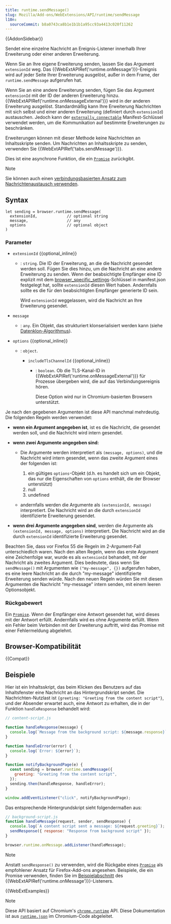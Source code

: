 ```yaml
---
title: runtime.sendMessage()
slug: Mozilla/Add-ons/WebExtensions/API/runtime/sendMessage
l10n:
  sourceCommit: b8a0743ca8b1e1b1b1a95cc93a4413c020f11262
---
```


{{AddonSidebar}}

Sendet eine einzelne Nachricht an Ereignis-Listener innerhalb Ihrer Erweiterung oder einer anderen Erweiterung.

Wenn Sie an Ihre eigene Erweiterung senden, lassen Sie das Argument `extensionId` weg. Das {{WebExtAPIRef('runtime.onMessage')}}-Ereignis wird auf jeder Seite Ihrer Erweiterung ausgelöst, außer in dem Frame, der `runtime.sendMessage` aufgerufen hat.

Wenn Sie an eine andere Erweiterung senden, fügen Sie das Argument `extensionId` mit der ID der anderen Erweiterung hinzu. {{WebExtAPIRef('runtime.onMessageExternal')}} wird in der anderen Erweiterung ausgelöst. Standardmäßig kann Ihre Erweiterung Nachrichten mit sich selbst und einer anderen Erweiterung (definiert durch `extensionId`) austauschen. Jedoch kann der [`externally_connectable`](/de/docs/Mozilla/Add-ons/WebExtensions/manifest.json/externally_connectable) Manifest-Schlüssel verwendet werden, um die Kommunikation auf bestimmte Erweiterungen zu beschränken.

Erweiterungen können mit dieser Methode keine Nachrichten an Inhaltsskripte senden. Um Nachrichten an Inhaltsskripte zu senden, verwenden Sie {{WebExtAPIRef('tabs.sendMessage')}}.

Dies ist eine asynchrone Funktion, die ein [`Promise`](/de/docs/Web/JavaScript/Reference/Global_Objects/Promise) zurückgibt.

> [!NOTE]
> Sie können auch einen [verbindungsbasierten Ansatz zum Nachrichtenaustausch verwenden](/de/docs/Mozilla/Add-ons/WebExtensions/Content_scripts#connection-based_messaging).

## Syntax

```js-nolint
let sending = browser.runtime.sendMessage(
  extensionId,             // optional string
  message,                 // any
  options                  // optional object
)
```

### Parameter

- `extensionId` {{optional_inline}}

  - : `string`. Die ID der Erweiterung, an die die Nachricht gesendet werden soll. Fügen Sie dies hinzu, um die Nachricht an eine andere Erweiterung zu senden. Wenn der beabsichtigte Empfänger eine ID explizit mit dem [browser_specific_settings](/de/docs/Mozilla/Add-ons/WebExtensions/manifest.json/browser_specific_settings)-Schlüssel in manifest.json festgelegt hat, sollte `extensionId` diesen Wert haben. Andernfalls sollte es die für den beabsichtigten Empfänger generierte ID sein.

    Wird `extensionId` weggelassen, wird die Nachricht an Ihre Erweiterung gesendet.

- `message`
  - : `any`. Ein Objekt, das strukturiert klonserialisiert werden kann (siehe [Datenklon-Algorithmus](/de/docs/Mozilla/Add-ons/WebExtensions/Chrome_incompatibilities#data_cloning_algorithm)).
- `options` {{optional_inline}}

  - : `object`.

    - `includeTlsChannelId` {{optional_inline}}

      - : `boolean`. Ob die TLS-Kanal-ID in {{WebExtAPIRef('runtime.onMessageExternal')}} für Prozesse übergeben wird, die auf das Verbindungsereignis hören.

        Diese Option wird nur in Chromium-basierten Browsern unterstützt.

Je nach den gegebenen Argumenten ist diese API manchmal mehrdeutig. Die folgenden Regeln werden verwendet:

- **wenn ein Argument angegeben ist**, ist es die Nachricht, die gesendet werden soll, und die Nachricht wird intern gesendet.
- **wenn zwei Argumente angegeben sind:**

  - Die Argumente werden interpretiert als `(message, options)`, und die Nachricht wird intern gesendet, wenn das zweite Argument eines der folgenden ist:

    1. ein gültiges `options`-Objekt (d.h. es handelt sich um ein Objekt, das nur die Eigenschaften von `options` enthält, die der Browser unterstützt)
    2. null
    3. undefined

  - andernfalls werden die Argumente als `(extensionId, message)` interpretiert. Die Nachricht wird an die durch `extensionId` identifizierte Erweiterung gesendet.

- **wenn drei Argumente angegeben sind**, werden die Argumente als `(extensionId, message, options)` interpretiert. Die Nachricht wird an die durch `extensionId` identifizierte Erweiterung gesendet.

Beachten Sie, dass vor Firefox 55 die Regeln im 2-Argument-Fall unterschiedlich waren. Nach den alten Regeln, wenn das erste Argument eine Zeichenfolge war, wurde es als `extensionId` behandelt, mit der Nachricht als zweites Argument. Dies bedeutete, dass wenn Sie `sendMessage()` mit Argumenten wie `("my-message", {})` aufgerufen haben, es eine leere Nachricht an die durch "my-message" identifizierte Erweiterung senden würde. Nach den neuen Regeln würden Sie mit diesen Argumenten die Nachricht "my-message" intern senden, mit einem leeren Optionsobjekt.

### Rückgabewert

Ein [`Promise`](/de/docs/Web/JavaScript/Reference/Global_Objects/Promise). Wenn der Empfänger eine Antwort gesendet hat, wird dieses mit der Antwort erfüllt. Andernfalls wird es ohne Argumente erfüllt. Wenn ein Fehler beim Verbinden mit der Erweiterung auftritt, wird das Promise mit einer Fehlermeldung abgelehnt.

## Browser-Kompatibilität

{{Compat}}

## Beispiele

Hier ist ein Inhaltsskript, das beim Klicken des Benutzers auf das Inhaltsfenster eine Nachricht an das Hintergrundskript sendet. Die Nachrichten-Nutzlast ist `{greeting: "Greeting from the content script"}`, und der Absender erwartet auch, eine Antwort zu erhalten, die in der Funktion `handleResponse` behandelt wird:

```js
// content-script.js

function handleResponse(message) {
  console.log(`Message from the background script: ${message.response}`);
}

function handleError(error) {
  console.log(`Error: ${error}`);
}

function notifyBackgroundPage(e) {
  const sending = browser.runtime.sendMessage({
    greeting: "Greeting from the content script",
  });
  sending.then(handleResponse, handleError);
}

window.addEventListener("click", notifyBackgroundPage);
```

Das entsprechende Hintergrundskript sieht folgendermaßen aus:

```js
// background-script.js
function handleMessage(request, sender, sendResponse) {
  console.log(`A content script sent a message: ${request.greeting}`);
  sendResponse({ response: "Response from background script" });
}

browser.runtime.onMessage.addListener(handleMessage);
```

> [!NOTE]
> Anstatt `sendResponse()` zu verwenden, wird die Rückgabe eines [`Promise`](/de/docs/Web/JavaScript/Reference/Global_Objects/Promise) als empfohlener Ansatz für Firefox-Add-ons angesehen. Beispiele, die ein Promise verwenden, finden Sie im [Beispielabschnitt](/de/docs/Mozilla/Add-ons/WebExtensions/API/runtime/onMessage#examples) des {{WebExtAPIRef('runtime.onMessage')}}-Listeners.

{{WebExtExamples}}

> [!NOTE]
> Diese API basiert auf Chromium's [`chrome.runtime`](https://developer.chrome.com/docs/extensions/reference/api/runtime#method-sendMessage) API. Diese Dokumentation ist aus [`runtime.json`](https://chromium.googlesource.com/chromium/src/+/master/extensions/common/api/runtime.json) im Chromium-Code abgeleitet.
